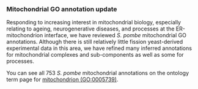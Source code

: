 ### Mitochondrial GO annotation update
<!-- pombase_flags: frontpage -->
<!-- newsfeed_thumbnail: mito_news.png -->

Responding to increasing interest in mitochondrial biology, especially
relating to ageing, neurogenerative diseases, and processes at the
ER-mitochondrion interface, we have reviewed *S. pombe* mitochondrial
GO annotations. Although there is still relatively little fission
yeast-derived experimental data in this area, we have refined many
inferred annotations for mitochondrial complexes and sub-components as
well as some for processes.

You can see all 753 *S. pombe* mitochondrial annotations on the
ontology term page for [mitochondrion (GO:0005739)](https://www.pombase.org/term/GO:0005739).
